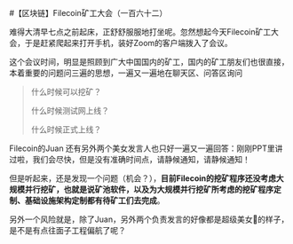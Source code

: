 #【区块链】Filecoin矿工大会（一百六十二）

难得大清早七点之前起床，正舒舒服服地打坐呢。忽然想起今天Filecoin矿工大会，于是赶紧爬起来打开手机，装好Zoom的客户端拨入了会议。

这个会议时间，明显是照顾到广大中国国内的矿工，国内的矿工朋友们也很直接，本着重要的问题问三遍的思想，一遍又一遍地在聊天区、问答区询问

>什么时候可以挖矿？
>
>什么时候测试网上线？
>
>什么时候正式上线？

Filecoin的Juan 还有另外两个美女发言人也只好一遍又一遍回答：刚刚PPT里讲过啦，我们会尽快，但是没有准确时间点，请静候通知，请静候通知！

但是听起来，还是发现一个问题（机会？），**目前Filecoin的挖矿程序还没考虑大规模并行挖矿，也就是说矿池软件，以及为大规模并行挖矿所考虑的挖矿程序定制、基础设施架构定制都有待矿工们去完成**。

另外一个风险就是，除了Juan，另外两个负责发言的好像都是超级美女🤩的样子，是不是有点往面子工程偏航了呢？